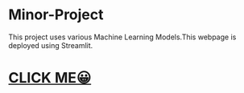 # Minor-Project
This project uses various Machine Learning Models.This webpage is deployed using Streamlit.
# [CLICK ME😀](https://evans129.github.io/Minor_project/project_frontpage.html)
